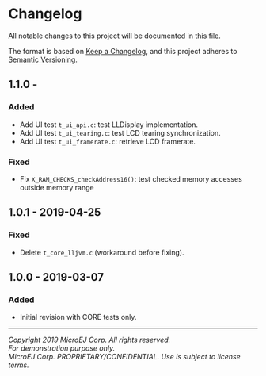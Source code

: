# Changelog

All notable changes to this project will be documented in this file.

The format is based on [Keep a Changelog](https://keepachangelog.com/en/1.0.0/),
and this project adheres to [Semantic Versioning](https://semver.org/spec/v2.0.0.html).

## 1.1.0 - 

### Added

  - Add UI test `t_ui_api.c`: test LLDisplay implementation.
  - Add UI test `t_ui_tearing.c`: test LCD tearing synchronization.
  - Add UI test `t_ui_framerate.c`: retrieve LCD framerate.

### Fixed

  - Fix `X_RAM_CHECKS_checkAddress16()`: test checked memory accesses outside memory range

## 1.0.1 - 2019-04-25

### Fixed

  - Delete `t_core_lljvm.c` (workaround before fixing).

## 1.0.0 - 2019-03-07

### Added

  - Initial revision with CORE tests only.
  
---  
_Copyright 2019 MicroEJ Corp. All rights reserved._  
_For demonstration purpose only._  
_MicroEJ Corp. PROPRIETARY/CONFIDENTIAL. Use is subject to license terms._  
